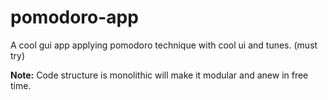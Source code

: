 # pomodoro-app
A cool gui app applying pomodoro technique with cool ui and tunes. (must try)

**Note:** Code structure is monolithic will make it modular and anew in free time.
